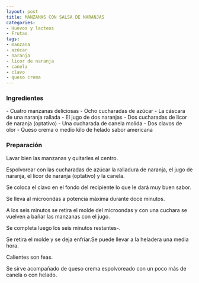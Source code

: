 ```yaml
---
layout: post
title: MANZANAS CON SALSA DE NARANJAS
categories:
- Huevos y lacteos
- Frutas
tags:
- manzana
- azúcar
- naranja
- licor de naranja
- canela
- clavo
- queso crema
---
```

<h3>Ingredientes</h3>
- Cuatro manzanas deliciosas
- Ocho cucharadas de azúcar
- La cáscara de una naranja rallada
- El jugo de dos naranjas
- Dos cucharadas de licor de naranja (optativo)
- Una cucharada de canela molida
- Dos clavos de olor
- Queso crema o medio kilo de helado sabor americana

<h3>Preparación</h3>
Lavar bien las manzanas y quitarles el centro.

Espolvorear con las cucharadas de azúcar la ralladura de naranja, el jugo de naranja, el licor de naranja (optativo) y la canela.

Se coloca el clavo en el fondo del recipiente lo que le dará muy buen sabor.

Se lleva al microondas a potencia máxima durante doce minutos.

A los seis minutos se retira el molde del microondas y con una cuchara se vuelven a bañar las manzanas con el jugo.

Se completa luego los seis minutos restantes-.

Se retira el molde y se deja enfriar.Se puede llevar a la heladera una media hora.

Calientes son feas.

Se sirve acompañado de queso crema espolvoreado con un poco más de canela o con helado.